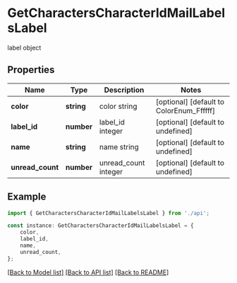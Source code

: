 # GetCharactersCharacterIdMailLabelsLabel

label object

## Properties

Name | Type | Description | Notes
------------ | ------------- | ------------- | -------------
**color** | **string** | color string | [optional] [default to ColorEnum_Ffffff]
**label_id** | **number** | label_id integer | [optional] [default to undefined]
**name** | **string** | name string | [optional] [default to undefined]
**unread_count** | **number** | unread_count integer | [optional] [default to undefined]

## Example

```typescript
import { GetCharactersCharacterIdMailLabelsLabel } from './api';

const instance: GetCharactersCharacterIdMailLabelsLabel = {
    color,
    label_id,
    name,
    unread_count,
};
```

[[Back to Model list]](../README.md#documentation-for-models) [[Back to API list]](../README.md#documentation-for-api-endpoints) [[Back to README]](../README.md)
